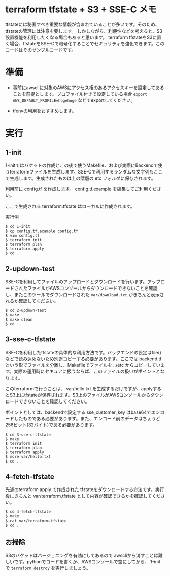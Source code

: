 # terraform tfstate + S3 + SSE-C メモ

tfstateには秘匿すべき重要な情報が含まれていることが多いです。そのため、tfstateの管理には注意を要します。
しかしながら、利便性などを考えると、S3設置機能を利用したくなる場合もあると思います。
terraform tfstateをS3に置く場合、tfstateをSSE-Cで暗号化することでセキュリティを強化できます。このコードはそのサンプルコードです。

# 準備

* 事前にawscliに対象のAWSにアクセス権のあるアクセスキーを設定してあることを前提とします。プロファイル付きで設定している場合
`export AWS_DEFAULT_PROFILE=hogehoge` などでexportしてください。

* tfenvの利用をおすすめします。

# 実行

## 1-init

1-initではバケットの作成とこの後で使うMakefile、および実際にBackendで使うterraformファイルを生成します。SSE-Cで利用するランダムな文字列もここで生成します。生成されたものは上の階層の etc フォルダに保存されます。

利用前に config.tf を作成します。 config.tf.example を編集してご利用ください。

ここで生成される terraform.tfstate はローカルに作成されます。

実行例

    $ cd 1-init
    $ cp config.tf.example config.tf
    $ vim config.tf
    $ terraform init
    $ terraform plan
    $ terraform apply
    $ cd ..

## 2-updown-test

SSE-Cを利用してファイルのアップロードとダウンロードを行います。アップロードされたファイルがAWSコンソールからダウンロードできないことを確認し、またこのツールでダウンロードされた `var/download.txt` がきちんと表示されるか確認してください。

    $ cd 2-updown-test
    $ make
    $ make clean
    $ cd ..

## 3-sse-c-tfstate

SSE-Cを利用したtfstateの具体的な利用方法です。バックエンドの設定はfile()などで読み込めないため別途コピーする必要があります。ここでは backend.tf という形でファイルを分離し、Makefileでファイルを ../etc からコピーしています。実際の運用時にセキュアに扱うならば、このファイルの扱いがポイントとなります。

このterraformで行うことは、 var/hello.txt を生成するだけですが、applyするとS3上にtfstateが保存されます。S3上のファイルがAWSコンソールからダウンロードできないことを確認してください。

ポイントとしては、backendで設定する sse_customer_key はbase64でエンコードしたものである必要があります。また、エンコード前のデータはちょうど256ビット(32バイト)である必要があります。

    $ cd 3-sse-c-tfstate
    $ make
    $ terraform init
    $ terraform plan
    $ terraform apply
    $ more var/hello.txt
    $ cd ..

## 4-fetch-tfstate

先述のterraform apply で作成された tfstateをダウンロードする方法です。実行後にきちんと var/terraform.tfstate として内容が確認できるかを確認してください。

    $ cd 4-fetch-tfstate
    $ make
    $ cat var/terraform.tfstate
    $ cd ..

## お掃除

S3のバケットはバージョニングを有効にしてあるので awscliから消すことは難しいです。pythonでコードを書くか、AWSコンソールで空にしてから、 1-init で `terraform destroy` を実行しましょう。

